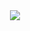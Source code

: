<center>
  <img src="https://github-readme-stats.vercel.app/api?username=proJM-Coding&show_icons=true&theme=dark" />
</center>
